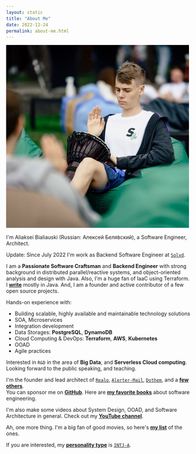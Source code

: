 ```yaml
---
layout: static
title: "About Me"
date: 2022-12-24
permalink: about-me.html
---
```


<img width="500" height="500" src="images/about-me.jpg">

I'm Aliaksei Bialiauski (Russian:
<span lang="ru" xml:lang="ru">Алексей Беля́вский</span>),
a Software Engineer, Architect.

Update: Since July 2022 I'm work as Backend Software Engineer
at [```Solvd```](http://solvd.com).

I am a **Passionate Software Craftsman** and **Backend Engineer** with strong background in distributed parallel/reactive systems, and object-oriented analysis and design with Java. Also, I'm a huge fan of IaaC using Terraform.
I [**write**](https://github.com/h1alexbel)
mostly in Java. And, I am a founder and active contributor of a few open source projects.

Hands-on experience with:

- Building scalable, highly available and maintainable technology solutions
- SOA, Microservices
- Integration development
- Data Storages: **PostgreSQL**, **DynamoDB** 
- Cloud Computing & DevOps: **Terraform**, **AWS**, **Kubernetes**
- OOAD
- Agile practices

Interested in ```R&D``` in the area of **Big Data**, and **Serverless Cloud computing**.
<br>
Looking forward to the public speaking, and teaching.
<br>

I'm the founder and lead architect of [```Realo```](https://github.com/h1alexbel/realo), [```Alerter-Mail```](https://github.com/h1alexbel/alerter-mail), [```Dothem```](https://github.com/h1alexbel/dothem), and a [**few others**](/pets.html).
<br>
You can sponsor me on [**GitHub**](https://github.com/sponsors/h1alexbel).
Here are [**my favorite books**](/books.html)
about software engineering.

I'm also make some videos about System Design, OOAD, and Software Architecture in general. Check out my [**YouTube channel**](https://www.youtube.com/@absimplearchitect/featured).

Ah, one more thing. I'm a big fan of good movies, so here's
[**my list**](/movies.html) of the ones.

If you are interested, my [**personality type**](https://en.wikipedia.org/wiki/Myers%E2%80%93Briggs_Type_Indicator)
is [```INTJ-A```](/images/personality.png).